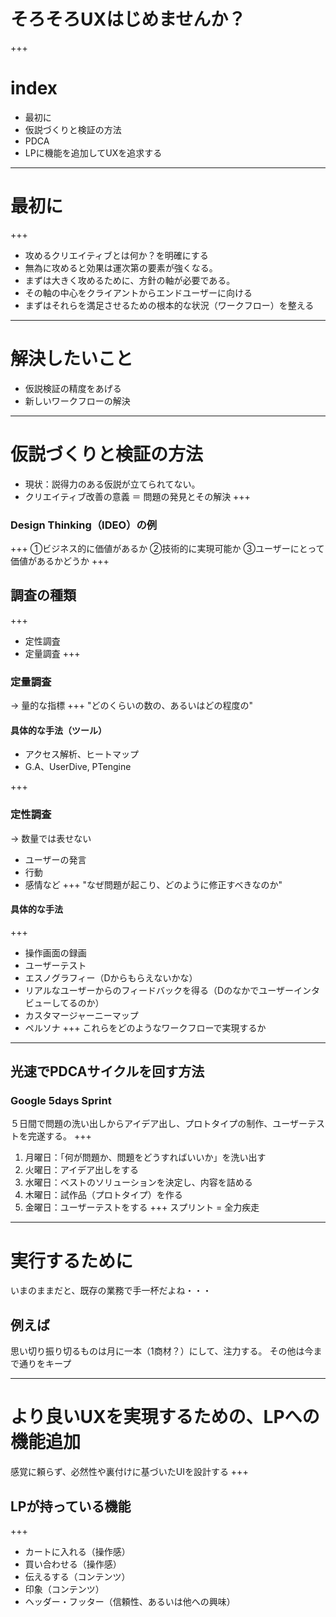 # そろそろUXはじめませんか？
+++
# index
- 最初に
- 仮説づくりと検証の方法
- PDCA
- LPに機能を追加してUXを追求する



<!-- section -->
---
# 最初に
+++
- 攻めるクリエイティブとは何か？を明確にする
- 無為に攻めると効果は運次第の要素が強くなる。
- まずは大きく攻めるために、方針の軸が必要である。
- その軸の中心をクライアントからエンドユーザーに向ける
- まずはそれらを満足させるための根本的な状況（ワークフロー）を整える



<!-- section -->
---
# 解決したいこと
- 仮説検証の精度をあげる
- 新しいワークフローの解決



<!-- section -->
---
# 仮説づくりと検証の方法
- 現状：説得力のある仮説が立てられてない。
- クリエイティブ改善の意義 ＝ 問題の発見とその解決
+++
### Design Thinking（IDEO）の例
+++
①ビジネス的に価値があるか
②技術的に実現可能か
③ユーザーにとって価値があるかどうか
+++
## 調査の種類
+++
- 定性調査
- 定量調査
+++
### 定量調査
-> 量的な指標
+++
"どのくらいの数の、あるいはどの程度の"
#### 具体的な手法（ツール）
- アクセス解析、ヒートマップ
- G.A、UserDive, PTengine

+++
### 定性調査
-> 数量では表せない
- ユーザーの発言
- 行動
- 感情など
+++
"なぜ問題が起こり、どのように修正すべきなのか"
#### 具体的な手法
+++
- 操作画面の録画
- ユーザーテスト
- エスノグラフィー（Dからもらえないかな）
- リアルなユーザーからのフィードバックを得る（Dのなかでユーザーインタビューしてるのか）
- カスタマージャーニーマップ
- ペルソナ
+++
これらをどのようなワークフローで実現するか  



<!-- section -->
---
## 光速でPDCAサイクルを回す方法
### Google 5days Sprint
５日間で問題の洗い出しからアイデア出し、プロトタイプの制作、ユーザーテストを完遂する。
+++
1. 月曜日：「何が問題か、問題をどうすればいいか」を洗い出す
1. 火曜日：アイデア出しをする
1. 水曜日：ベストのソリューションを決定し、内容を詰める
1. 木曜日：試作品（プロトタイプ）を作る
1. 金曜日：ユーザーテストをする
+++
スプリント = 全力疾走



<!-- section -->
---
# 実行するために
いまのままだと、既存の業務で手一杯だよね・・・
## 例えば
思い切り振り切るものは月に一本（1商材？）にして、注力する。
その他は今まで通りをキープ



<!-- section -->
---
# より良いUXを実現するための、LPへの機能追加
感覚に頼らず、必然性や裏付けに基づいたUIを設計する
+++
## LPが持っている機能
+++
- カートに入れる（操作感）
- 買い合わせる（操作感）
- 伝えるする（コンテンツ）
- 印象（コンテンツ）
- ヘッダー・フッター（信頼性、あるいは他への興味）
